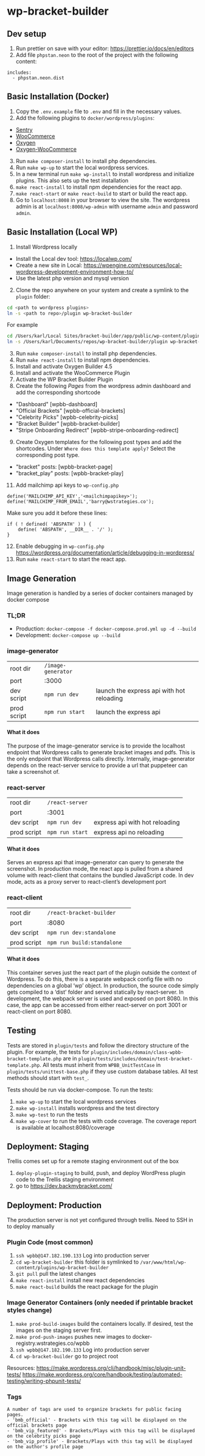 # wp-bracket-builder

## Dev setup

1. Run prettier on save with your editor: https://prettier.io/docs/en/editors
2. Add file `phpstan.neon` to the root of the project with the following content:

```
includes:
  - phpstan.neon.dist
```

## Basic Installation (Docker)

1. Copy the `.env.example` file to `.env` and fill in the necessary values.
2. Add the following plugins to `docker/wordpress/plugins`:
  - [Sentry](https://wordpress.org/plugins/wp-sentry-integration/)
  - [WooCommerce](https://wordpress.org/plugins/woocommerce/)
  - [Oxygen](https://drive.google.com/file/d/19UxR1oMcq7yU1EkXxhuC2FMrXPVx8hI2/view?usp=sharing)
  - [Oxygen-WooCommerce](https://drive.google.com/file/d/19Ux5P87RLMcGkyF3n9zbqYU8qCMOyNPb/view?usp=sharing)
3. Run `make composer-install` to install php dependencies.
4. Run `make wp-up` to start the local wordpress services.
5. In a new terminal run `make wp-install` to install wordpress and initialize plugins. This also sets up the test installation
6. `make react-install` to install npm dependencies for the react app.
7. `make react-start` or `make react-build` to start or build the react app.
8. Go to `localhost:8008` in your browser to view the site. The wordpress admin is at `localhost:8008/wp-admin` with username `admin` and password `admin`.

## Basic Installation (Local WP)

1. Install Wordpress locally

  - Install the Local dev tool: https://localwp.com/
  - Create a new site in Local: https://wpengine.com/resources/local-wordpress-development-environment-how-to/
  - Use the latest php version and mysql version

2. Clone the repo anywhere on your system and create a symlink to the `plugin` folder:

```sh
cd <path to wordpress plugins>
ln -s <path to repo>/plugin wp-bracket-builder
```

For example

```sh
cd /Users/karl/Local Sites/bracket-builder/app/public/wp-content/plugins
ln -s /Users/karl/Documents/repos/wp-bracket-builder/plugin wp-bracket-builder
```

3. Run `make composer-install` to install php dependencies. 
4. Run `make react-install` to install npm dependencies.
5. Install and activate Oxygen Builder 4.5
6. Install and activate the WooCommerce Plugin
7. Activate the WP Bracket Builder Plugin
8. Create the following _Pages_ from the wordpress admin dashboard and add the corresponding shortcode

- "Dashboard" [wpbb-dashboard]
- "Official Brackets" [wpbb-official-brackets]
- "Celebrity Picks" [wpbb-celebrity-picks]
- "Bracket Builder" [wpbb-bracket-builder]
- "Stripe Onboarding Redirect" [wpbb-stripe-onboarding-redirect]

9. Create Oxygen templates for the following post types and add the shortcodes. Under `Where does this template apply?` Select the corresponding post type.

- "bracket" posts: [wpbb-bracket-page]
- "bracket_play" posts: [wpbb-bracket-play]

11. Add mailchimp api keys to `wp-config.php`

```
define('MAILCHIMP_API_KEY','<mailchimpapikey>');
define('MAILCHIMP_FROM_EMAIL','barry@wstrategies.co');
```

Make sure you add it before these lines:

```
if ( ! defined( 'ABSPATH' ) ) {
    define( 'ABSPATH', __DIR__ . '/' );
}
```

12. Enable debugging in `wp-config.php` https://wordpress.org/documentation/article/debugging-in-wordpress/
13. Run `make react-start` to start the react app.

## Image Generation

Image generation is handled by a series of docker containers managed by docker compose

### TL;DR

- Production: `docker-compose -f docker-compose.prod.yml up -d --build`
- Development: `docker-compose up --build`

### image-generator

|             |                    |                                           |
| ----------- | ------------------ | ----------------------------------------- |
| root dir    | `/image-generator` |                                           |
| port        | :3000              |                                           |
| dev script  | `npm run dev`      | launch the express api with hot reloading |
| prod script | `npm run start`    | launch the express api                    |

#### What it does

The purpose of the image-generator service is to provide the localhost endpoint that Wordpress calls to generate bracket images and pdfs. This is the only endpoint that Wordpress calls directly. Internally, image-generator depends on the react-server service to provide a url that puppeteer can take a screenshot of.

### react-server

|             |                 |                                |
| ----------- | --------------- | ------------------------------ |
| root dir    | `/react-server` |                                |
| port        | :3001           |                                |
| dev script  | `npm run dev`   | express api with hot reloading |
| prod script | `npm run start` | express api no reloading       |

#### What it does

Serves an express api that image-generator can query to generate the screenshot. In production mode, the react app is pulled from a shared volume with react-client that contains the bundled JavaScript code. In dev mode, acts as a proxy server to react-client’s development port

### react-client

|             |                                          |     |
| ----------- | ---------------------------------------- | --- |
| root dir    | `/react-bracket-builder` |     |
| port        | :8080                                    |     |
| dev script  | `npm run dev:standalone`                 |     |
| prod script | `npm run build:standalone`               |     |

#### What it does

This container serves just the react part of the plugin outside the context of Wordpress. To do this, there is a separate webpack config file with no dependencies on a global ‘wp’ object. In production, the source code simply gets compiled to a ‘dist’ folder and served statically by react-server. In development, the webpack server is used and exposed on port 8080. In this case, the app can be accessed from either react-server on port 3001 or react-client on port 8080.

## Testing

Tests are stored in `plugin/tests` and follow the directory structure of the plugin. For example, the tests for `plugin/includes/domain/class-wpbb-bracket-template.php` are in `plugin/tests/includes/domain/test-bracket-template.php`. All tests must inherit from `WPBB_UnitTestCase` in `plugin/tests/unittest-base.php` if they use custom database tables. All test methods should start with `test_`.

Tests should be run via docker-compose. To run the tests:

1. `make wp-up` to start the local wordpress services
2. `make wp-install` installs wordpress and the test directory
3. `make wp-test` to run the tests
4. `make wp-cover` to run the tests with code coverage. The coverage report is available at localhost:8080/coverage

## Deployment: Staging
Trellis comes set up for a remote staging environment out of the box

1. `deploy-plugin-staging` to build, push, and deploy WordPress plugin code to the Trellis staging environment
2. go to https://dev.backmybracket.com/

## Deployment: Production
The production server is not yet configured through trellis. Need to SSH in to deploy manually

### Plugin Code (most common)
1. `ssh wpbb@147.182.190.133`  Log into production server
2. `cd wp-bracket-builder` this folder is symlinked to `/var/www/html/wp-content/plugins/wp-bracket-builder`
3. `git pull` pull the latest changes
4. `make react-install` install new react dependencies
5. `make react-build` builds the react package for the plugin

### Image Generator Containers (only needed if printable bracket styles change)
1. `make prod-build-images` build the containers locally. If desired, test the images on the staging server first.
2. `make prod-push-images` pushes new images to docker-registry.wstrategies.co/wpbb
3. `ssh wpbb@147.182.190.133`  Log into production server
4. `cd wp-bracket-builder` go to project root


Resources:
https://make.wordpress.org/cli/handbook/misc/plugin-unit-tests/
https://make.wordpress.org/core/handbook/testing/automated-testing/writing-phpunit-tests/

### Tags
    A number of tags are used to organize brackets for public facing pages.
    - 'bmb_official' - Brackets with this tag will be displayed on the official brackets page
    - 'bmb_vip_featured' - Brackets/Plays with this tag will be displayed on the celebrity picks page
    - 'bmb_vip_profile' - Brackets/Plays with this tag will be displayed on the author's profile page
